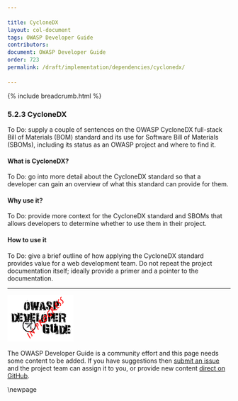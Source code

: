 ```yaml
---

title: CycloneDX
layout: col-document
tags: OWASP Developer Guide
contributors:
document: OWASP Developer Guide
order: 723
permalink: /draft/implementation/dependencies/cyclonedx/

---
```


{% include breadcrumb.html %}

### 5.2.3 CycloneDX

To Do: supply a couple of sentences on the OWASP CycloneDX full-stack Bill of Materials (BOM) standard
and its use for Software Bill of Materials (SBOMs), including its status as an OWASP project and where to find it.

#### What is CycloneDX?

To Do: go into more detail about the CycloneDX standard so that a developer
can gain an overview of what this standard can provide for them.

#### Why use it?

To Do: provide more context for the CycloneDX standard and SBOMs that allows developers to determine
whether to use them in their project.

#### How to use it

To Do: give a brief outline of how applying the CycloneDX standard provides value for a web development team.
Do not repeat the project documentation itself; ideally provide a primer and a pointer to the documentation.

----

![Developer Guide](../../../assets/images/dg_wip.png "OWASP Developer Guide")

The OWASP Developer Guide is a community effort and this page needs some content to be added.
If you have suggestions then [submit an issue][issue070203] and the project team can assign it to you,
or provide new content [direct on GitHub][edit070203].

[issue070203]: https://github.com/OWASP/www-project-developer-guide/issues/new?labels=content&template=request.md&title=Update:%2007-implementation/02-dependencies/03-cyclonedx
[edit070203]: https://github.com/OWASP/www-project-developer-guide/blob/main/draft/07-implementation/02-dependencies/03-cyclonedx.md

\newpage
